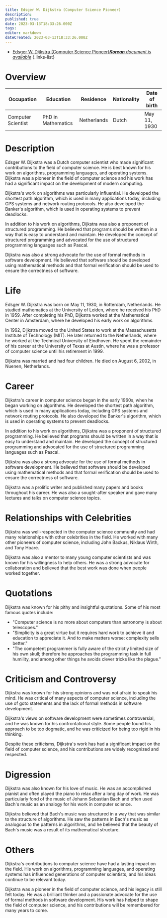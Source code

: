 ```yaml
---
title: Edsger W. Dijkstra (Computer Science Pioneer)
description: 
published: true
date: 2023-03-13T18:33:26.000Z
tags: 
editor: markdown
dateCreated: 2023-03-13T18:33:26.000Z
---
```


- [Edsger W. Dijkstra (Computer Science Pioneer)***Korean** document is available*](/ko/Knowledge-base/Dictionary/Person/edsger-w-dijkstra-computer-science-pioneer)
{.links-list}

# Overview

| Occupation | Education | Residence | Nationality | Date of birth |
|------------|-----------|-----------|-------------|---------------|
| Computer Scientist | PhD in Mathematics | Netherlands | Dutch | May 11, 1930 |

# Description

Edsger W. Dijkstra was a Dutch computer scientist who made significant contributions to the field of computer science. He is best known for his work on algorithms, programming languages, and operating systems. Dijkstra was a pioneer in the field of computer science and his work has had a significant impact on the development of modern computing.

Dijkstra's work on algorithms was particularly influential. He developed the shortest path algorithm, which is used in many applications today, including GPS systems and network routing protocols. He also developed the Banker's algorithm, which is used in operating systems to prevent deadlocks.

In addition to his work on algorithms, Dijkstra was also a proponent of structured programming. He believed that programs should be written in a way that is easy to understand and maintain. He developed the concept of structured programming and advocated for the use of structured programming languages such as Pascal.

Dijkstra was also a strong advocate for the use of formal methods in software development. He believed that software should be developed using mathematical methods and that formal verification should be used to ensure the correctness of software.

# Life

Edsger W. Dijkstra was born on May 11, 1930, in Rotterdam, Netherlands. He studied mathematics at the University of Leiden, where he received his PhD in 1959. After completing his PhD, Dijkstra worked at the Mathematical Center in Amsterdam, where he developed his early work on algorithms.

In 1962, Dijkstra moved to the United States to work at the Massachusetts Institute of Technology (MIT). He later returned to the Netherlands, where he worked at the Technical University of Eindhoven. He spent the remainder of his career at the University of Texas at Austin, where he was a professor of computer science until his retirement in 1999.

Dijkstra was married and had four children. He died on August 6, 2002, in Nuenen, Netherlands.

# Career

Dijkstra's career in computer science began in the early 1960s, when he began working on algorithms. He developed the shortest path algorithm, which is used in many applications today, including GPS systems and network routing protocols. He also developed the Banker's algorithm, which is used in operating systems to prevent deadlocks.

In addition to his work on algorithms, Dijkstra was a proponent of structured programming. He believed that programs should be written in a way that is easy to understand and maintain. He developed the concept of structured programming and advocated for the use of structured programming languages such as Pascal.

Dijkstra was also a strong advocate for the use of formal methods in software development. He believed that software should be developed using mathematical methods and that formal verification should be used to ensure the correctness of software.

Dijkstra was a prolific writer and published many papers and books throughout his career. He was also a sought-after speaker and gave many lectures and talks on computer science topics.

# Relationships with Celebrities

Dijkstra was well-respected in the computer science community and had many relationships with other celebrities in the field. He worked with many other pioneers of computer science, including John Backus, Niklaus Wirth, and Tony Hoare.

Dijkstra was also a mentor to many young computer scientists and was known for his willingness to help others. He was a strong advocate for collaboration and believed that the best work was done when people worked together.

# Quotations

Dijkstra was known for his pithy and insightful quotations. Some of his most famous quotes include:

- "Computer science is no more about computers than astronomy is about telescopes."
- "Simplicity is a great virtue but it requires hard work to achieve it and education to appreciate it. And to make matters worse: complexity sells better."
- "The competent programmer is fully aware of the strictly limited size of his own skull; therefore he approaches the programming task in full humility, and among other things he avoids clever tricks like the plague."

# Criticism and Controversy

Dijkstra was known for his strong opinions and was not afraid to speak his mind. He was critical of many aspects of computer science, including the use of goto statements and the lack of formal methods in software development.

Dijkstra's views on software development were sometimes controversial, and he was known for his confrontational style. Some people found his approach to be too dogmatic, and he was criticized for being too rigid in his thinking.

Despite these criticisms, Dijkstra's work has had a significant impact on the field of computer science, and his contributions are widely recognized and respected.

# Digression

Dijkstra was also known for his love of music. He was an accomplished pianist and often played the piano to relax after a long day of work. He was particularly fond of the music of Johann Sebastian Bach and often used Bach's music as an analogy for his work in computer science.

Dijkstra believed that Bach's music was structured in a way that was similar to the structure of algorithms. He saw the patterns in Bach's music as analogous to the patterns in algorithms, and he believed that the beauty of Bach's music was a result of its mathematical structure.

# Others

Dijkstra's contributions to computer science have had a lasting impact on the field. His work on algorithms, programming languages, and operating systems has influenced generations of computer scientists, and his ideas continue to be relevant today.

Dijkstra was a pioneer in the field of computer science, and his legacy is still felt today. He was a brilliant thinker and a passionate advocate for the use of formal methods in software development. His work has helped to shape the field of computer science, and his contributions will be remembered for many years to come.